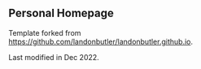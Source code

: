 ## Personal Homepage

Template forked from https://github.com/landonbutler/landonbutler.github.io.

Last modified in Dec 2022.
